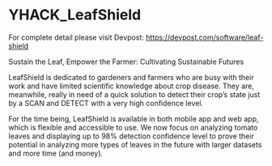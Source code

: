# YHACK_LeafShield

For complete detail please visit Devpost: https://devpost.com/software/leaf-shield

Sustain the Leaf, Empower the Farmer: Cultivating Sustainable Futures

LeafShield is dedicated to gardeners and farmers who are busy with their work and have limited scientific knowledge about crop disease. They are, meanwhile, really in need of a quick solution to detect their crop’s state just by a SCAN and DETECT with a very high confidence level. 

For the time being, LeafShield is available in both mobile app and web app, which is flexible and accessible to use. We now focus on analyzing tomato leaves and displaying up to 98% detection confidence level to prove their potential in analyzing more types of leaves in the future with larger datasets and more time (and money).
